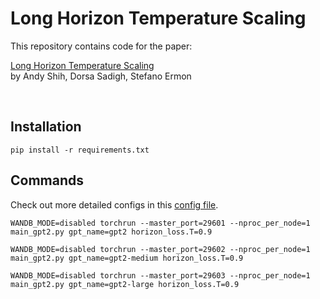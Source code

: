 # Long Horizon Temperature Scaling

This repository contains code for the paper:

[Long Horizon Temperature Scaling]() \
by Andy Shih, Dorsa Sadigh, Stefano Ermon

<br>

## Installation
```
pip install -r requirements.txt
```


## Commands
Check out more detailed configs in this [config file](conf/config_gpt2.yaml).
```
WANDB_MODE=disabled torchrun --master_port=29601 --nproc_per_node=1 main_gpt2.py gpt_name=gpt2 horizon_loss.T=0.9

WANDB_MODE=disabled torchrun --master_port=29602 --nproc_per_node=1 main_gpt2.py gpt_name=gpt2-medium horizon_loss.T=0.9

WANDB_MODE=disabled torchrun --master_port=29603 --nproc_per_node=1 main_gpt2.py gpt_name=gpt2-large horizon_loss.T=0.9
```


